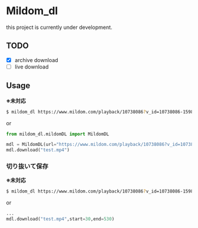 # Mildom_dl

this project is currently under development.


## TODO
- [x] archive download
- [ ] live download

## Usage

**※未対応**
```bash
$ mildom_dl https://www.mildom.com/playback/10738086?v_id=10738086-1598025891
```

or 

```py
from mildom_dl.mildomDL import MildomDL

mdl = MildomDL(url="https://www.mildom.com/playback/10738086?v_id=10738086-1598025891")
mdl.download("test.mp4")
```

### 切り抜いて保存

**※未対応**
```bash
$ mildom_dl https://www.mildom.com/playback/10738086?v_id=10738086-1598025891 -s 30 -e 530
```
or 
```py
...
mdl.download("test.mp4",start=30,end=530)
```

